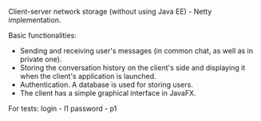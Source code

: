 Client-server network storage (without using Java EE) - Netty implementation.

Basic functionalities:
- Sending and receiving user's messages (in common chat, as well as in private one).
- Storing the conversation history on the client's side and displaying it when the client's application is launched.
- Authentication. A database is used for storing users.
- The client has a simple graphical interface in JavaFX.

For tests: 
  login - l1
  password - p1
